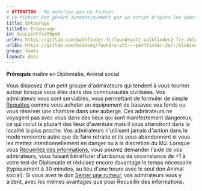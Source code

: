 ```yaml
---
# ATTENTION : Ne modifiez pas ce fichier
# Ce fichier est généré automatiquement par un script d'après les données du module Foundry VTT officiel et de sa traduction
title: Entourage
titleEn: Entourage
id: 6vwLzzrFfeiR9pm0
urlFr: https://gitlab.com/pathfinder-fr/foundryvtt-pathfinder2-fr/-/blob/master/data/feats/6vwLzzrFfeiR9pm0.htm
urlEn: https://gitlab.com/hooking/foundry-vtt---pathfinder-2e/-/blob/master/packs/data/feats.db/entourage.json
group: feats
layout: dons
---
```

**Prérequis** maître en Diplomatie, Animal social  


Vous disposez d'un petit groupe d'admirateurs qui tendent à vous tourner autour lorsque vous êtes dans des communautés civilisées. 
Vos admirateurs vous sont serviables, vous permettant de formuler de simple <a href="https://2e.aonprd.com/Actions.aspx?ID=51">Requêtes</a> comme vous acheter un équipement de basavec vos fonds ou vous réserver une chambre dans une auberge. Ces admirateurs ne voyagent pas avec vous dans des lieux qui sont manifestement dangereux, ce qui inclut la plupart des lieux d'aventure mais il vous attendront dans la localité la plus proche. Vos admirateurs n'utilisent jamais d'action dans le mode rencontre autre que de faire retraite et ils vous abandonnent si vous les mettez intentionnellement en danger ou à la discrétion du MJ. Lorsque vous <a href="https://2e.aonprd.com/Actions.aspx?ID=49">Recueillez des informations</a>, vous pouvez demander l'aide de vos admirateurs, vous faisant bénéficier d'un bonus de circonstance de +1 à votre test de Diplomatie et réduisez encore davantage le temps nécessaire (typiquement à 30 minutes, au lieu d'une heure avec le seul don Animal social). Si vous avez le don <a href="https://2e.aonprd.com/Feats.aspx?ID=1065">Semer une rumeur</a>, vos admirateurs vous y aident, avec les mêmes avantages que pour Recueillir des informations. 


